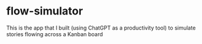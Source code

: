 # flow-simulator
This is the app that I built (using ChatGPT as a productivity tool) to simulate stories flowing across a Kanban board
